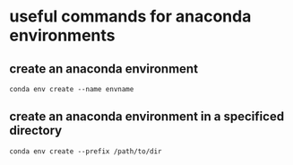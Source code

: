 # useful commands for anaconda environments

## create an anaconda environment

```
conda env create --name envname
```

## create an anaconda environment in a specificed directory

```
conda env create --prefix /path/to/dir
```
